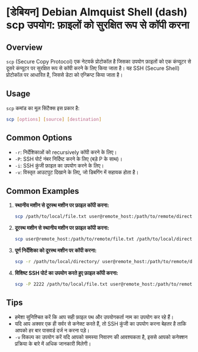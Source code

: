 # [डेबियन] Debian Almquist Shell (dash) scp उपयोग: फ़ाइलों को सुरक्षित रूप से कॉपी करना

## Overview
`scp` (Secure Copy Protocol) एक नेटवर्क प्रोटोकॉल है जिसका उपयोग फ़ाइलों को एक कंप्यूटर से दूसरे कंप्यूटर पर सुरक्षित रूप से कॉपी करने के लिए किया जाता है। यह SSH (Secure Shell) प्रोटोकॉल पर आधारित है, जिससे डेटा को एन्क्रिप्ट किया जाता है।

## Usage
`scp` कमांड का मूल सिंटैक्स इस प्रकार है:

```bash
scp [options] [source] [destination]
```

## Common Options
- `-r`: निर्देशिकाओं को recursively कॉपी करने के लिए।
- `-P`: SSH पोर्ट नंबर निर्दिष्ट करने के लिए (बड़े P के साथ)।
- `-i`: SSH कुंजी फ़ाइल का उपयोग करने के लिए।
- `-v`: विस्तृत आउटपुट दिखाने के लिए, जो डिबगिंग में सहायक होता है।

## Common Examples
1. **स्थानीय मशीन से दूरस्थ मशीन पर फ़ाइल कॉपी करना:**
   ```bash
   scp /path/to/local/file.txt user@remote_host:/path/to/remote/directory/
   ```

2. **दूरस्थ मशीन से स्थानीय मशीन पर फ़ाइल कॉपी करना:**
   ```bash
   scp user@remote_host:/path/to/remote/file.txt /path/to/local/directory/
   ```

3. **पूर्ण निर्देशिका को दूरस्थ मशीन पर कॉपी करना:**
   ```bash
   scp -r /path/to/local/directory/ user@remote_host:/path/to/remote/directory/
   ```

4. **विशिष्ट SSH पोर्ट का उपयोग करते हुए फ़ाइल कॉपी करना:**
   ```bash
   scp -P 2222 /path/to/local/file.txt user@remote_host:/path/to/remote/directory/
   ```

## Tips
- हमेशा सुनिश्चित करें कि आप सही फ़ाइल पथ और उपयोगकर्ता नाम का उपयोग कर रहे हैं।
- यदि आप अक्सर एक ही सर्वर से कनेक्ट करते हैं, तो SSH कुंजी का उपयोग करना बेहतर है ताकि आपको हर बार पासवर्ड दर्ज न करना पड़े।
- `-v` विकल्प का उपयोग करें यदि आपको समस्या निवारण की आवश्यकता है, इससे आपको कनेक्शन प्रक्रिया के बारे में अधिक जानकारी मिलेगी।
